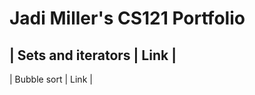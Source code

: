 # Jadi Miller's CS121 Portfolio
| Sets and iterators | Link |
-----------------------------
| Bubble sort        | Link |
